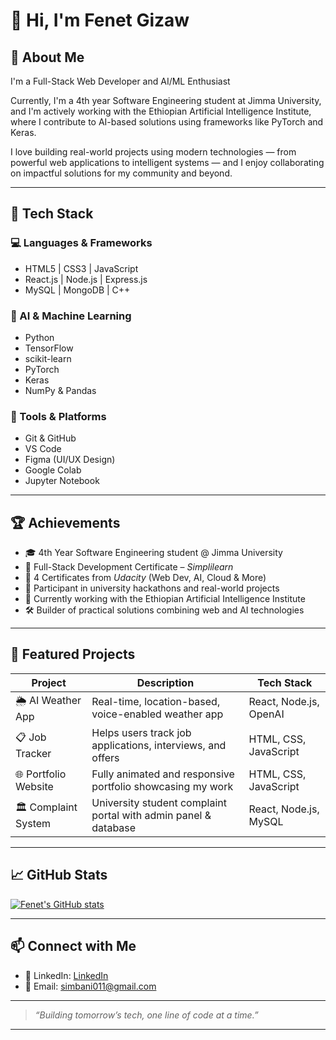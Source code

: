 # 👋 Hi, I'm Fenet Gizaw

## 🌟 About Me

I'm a Full-Stack Web Developer and AI/ML Enthusiast 

Currently, I'm a 4th year Software Engineering student at Jimma University, and I'm actively working with the Ethiopian Artificial Intelligence Institute, where I contribute to AI-based solutions using frameworks like PyTorch and Keras.

I love building real-world projects using modern technologies — from powerful web applications to intelligent systems — and I enjoy collaborating on impactful solutions for my community and beyond.

---

## 🚀 Tech Stack

### 💻 Languages & Frameworks
- HTML5 | CSS3 | JavaScript  
- React.js | Node.js | Express.js  
- MySQL | MongoDB | C++

### 🧠 AI & Machine Learning
- Python  
- TensorFlow  
- scikit-learn  
- PyTorch  
- Keras  
- NumPy & Pandas

### 🔧 Tools & Platforms
- Git & GitHub  
- VS Code  
- Figma (UI/UX Design)  
- Google Colab  
- Jupyter Notebook

---

## 🏆 Achievements

- 🎓 4th Year Software Engineering student @ Jimma University  
- 🥇 Full-Stack Development Certificate – *Simplilearn*  
- 📜 4 Certificates from *Udacity* (Web Dev, AI, Cloud & More)  
- 🧠 Participant in university hackathons and real-world projects  
- 🤖 Currently working with the Ethiopian Artificial Intelligence Institute  
- 🛠️ Builder of practical solutions combining web and AI technologies  

---

## 💼 Featured Projects

| Project                | Description                                                        | Tech Stack                  |
|------------------------|--------------------------------------------------------------------|-----------------------------|
| 🌦 AI Weather App   | Real-time, location-based, voice-enabled weather app               | React, Node.js, OpenAI      |
| 📋 Job Tracker      | Helps users track job applications, interviews, and offers         | HTML, CSS, JavaScript       |
| 🌐 Portfolio Website| Fully animated and responsive portfolio showcasing my work         | HTML, CSS, JavaScript       |
| 🏛 Complaint System | University student complaint portal with admin panel & database    | React, Node.js, MySQL       |

---

## 📈 GitHub Stats

[![Fenet's GitHub stats](https://github-readme-stats.vercel.app/api?username=Fenet254&show_icons=true&theme=radical)](https://github.com/Fenet254)

---

## 📫 Connect with Me

- 💼 LinkedIn: [LinkedIn](https://www.linkedin.com/in/fenet-gizaw-b47003341)  
- 📧 Email: simbani011@gmail.com  

---

> _“Building tomorrow’s tech, one line of code at a time.”_

---
